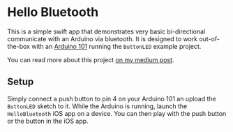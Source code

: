 # Hello Bluetooth

This is a simple swift app that demonstrates very basic bi-directional communicate with an Arduino via bluetooth. It is designed to work out-of-the-box with an [Arduino 101](https://www.arduino.cc/en/Main/ArduinoBoard101) running the `ButtonLED` example project.

You can read more about this project [on my medium post](https://medium.com/@nebsp/hello-bluetooth-a-simple-swift-app-for-communicating-with-an-arduino-bbf26e089999).  

## Setup

Simply connect a push button to pin 4 on your Arduino 101 an upload the `ButtonLED` sketch to it. While the Arduino is running, launch the `HelloBluetooth` iOS app on a device. You can then play with the push button or the button in the iOS app.
